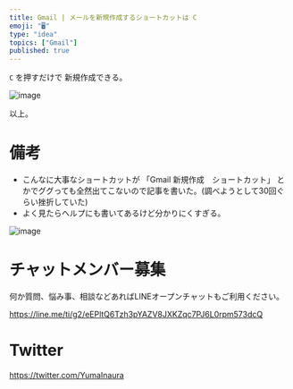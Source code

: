 ```yaml
---
title: Gmail | メールを新規作成するショートカットは C
emoji: "🖥"
type: "idea"
topics: ["Gmail"]
published: true
---
```


`C` を押すだけで 新規作成できる。

![image](https://qiita-image-store.s3.amazonaws.com/0/89618/c63835b4-c21a-4f0b-a3ee-e0d070525e66.png)

以上。

# 備考

- こんなに大事なショートカットが 「Gmail 新規作成　ショートカット」 とかでググっても全然出てこないので記事を書いた。(調べようとして30回ぐらい挫折していた)
- よく見たらヘルプにも書いてあるけど分かりにくすぎる。

![image](https://qiita-image-store.s3.amazonaws.com/0/89618/b03fe21d-b79c-efdf-e2a1-9a994f789620.png)










<!-- Update From Qiita API -->

# チャットメンバー募集


何か質問、悩み事、相談などあればLINEオープンチャットもご利用ください。

https://line.me/ti/g2/eEPltQ6Tzh3pYAZV8JXKZqc7PJ6L0rpm573dcQ





# Twitter


https://twitter.com/YumaInaura


<!-- Update From Qiita API -->


